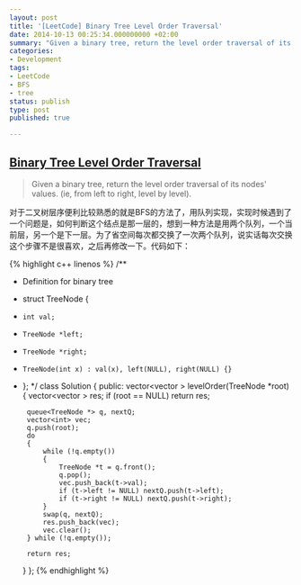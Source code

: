 ```yaml
---
layout: post
title: '[LeetCode] Binary Tree Level Order Traversal'
date: 2014-10-13 00:25:34.000000000 +02:00
summary: "Given a binary tree, return the level order traversal of its nodes' values. (ie, from left to right, level by level)."
categories:
- Development
tags: 
- LeetCode
- BFS
- tree
status: publish
type: post
published: true

---
```


## [Binary Tree Level Order Traversal](https://oj.leetcode.com/problems/binary-tree-level-order-traversal/)

> Given a binary tree, return the level order traversal of its nodes' values. (ie, from left to right, level by level).

对于二叉树层序便利比较熟悉的就是BFS的方法了，用队列实现，实现时候遇到了一个问题是，如何判断这个结点是那一层的，想到一种方法是用两个队列，一个当前层，另一个是下一层。为了省空间每次都交换了一次两个队列，说实话每次交换这个步骤不是很喜欢，之后再修改一下。代码如下：

{% highlight c++ linenos %}
/**
 * Definition for binary tree
 * struct TreeNode {
 *     int val;
 *     TreeNode *left;
 *     TreeNode *right;
 *     TreeNode(int x) : val(x), left(NULL), right(NULL) {}
 * };
 */
class Solution {
public:
    vector<vector<int> > levelOrder(TreeNode *root) {
        vector<vector<int> > res;
        if (root == NULL) return res;

        queue<TreeNode *> q, nextQ;
        vector<int> vec;
        q.push(root);
        do
        {
            while (!q.empty())
            {
                TreeNode *t = q.front();
                q.pop();
                vec.push_back(t->val);
                if (t->left != NULL) nextQ.push(t->left);
                if (t->right != NULL) nextQ.push(t->right);
            }
            swap(q, nextQ);
            res.push_back(vec);
            vec.clear();
        } while (!q.empty());

        return res;
    }
};
{% endhighlight %}